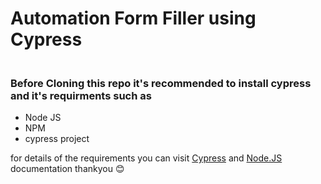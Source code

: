 <h1> Automation Form Filler using Cypress </h1>
<h3><br> Before Cloning this repo it's recommended to install cypress and it's requirments such as</h3>
<ul>
  <li>Node JS</li>
  <li>NPM</li>
  <li>cypress project</li>
</ul>

for details of the requirements you can visit <a href = "https://docs.cypress.io/app/get-started/why-cypress">Cypress</a> and <a href = "https://nodejs.org/docs/latest/api/" > Node.JS</a> documentation
thankyou 😊
